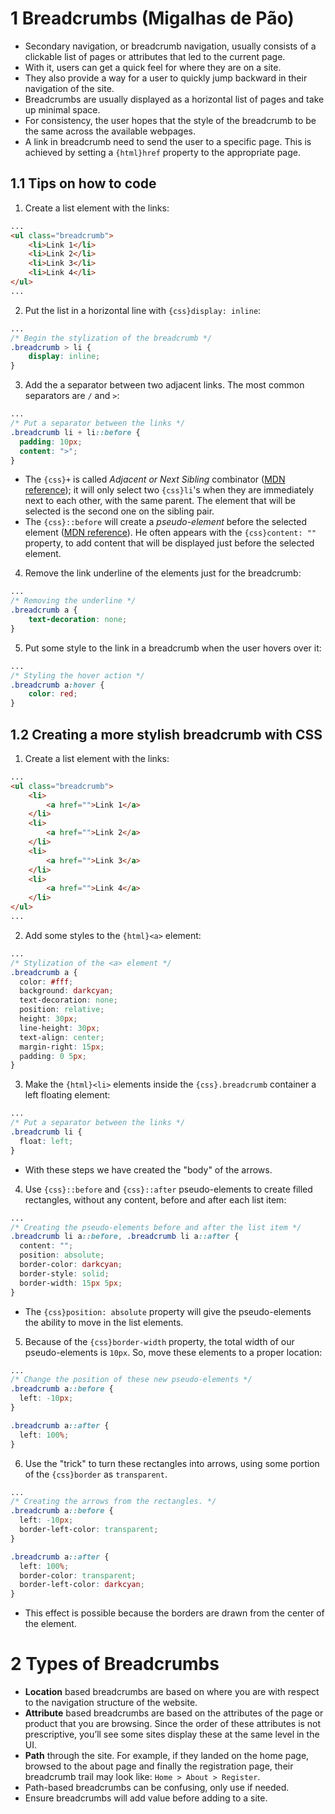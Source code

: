 # 1 Breadcrumbs (Migalhas de Pão)

- Secondary navigation, or breadcrumb navigation, usually consists of a clickable list of pages or attributes that led to the current page.
- With it, users can get a quick feel for where they are on a site.
- They also provide a way for a user to quickly jump backward in their navigation of the site.
- Breadcrumbs are usually displayed as a horizontal list of pages and take up minimal space.
- For consistency, the user hopes that the style of the breadcrumb to be the same across the available webpages.
- A link in breadcrumb need to send the user to a specific page. This is achieved by setting a `{html}href` property to the appropriate page.

## 1.1 Tips on how to code

1. Create a list element with the links:
```html info=3-6
...
<ul class="breadcrumb">
	<li>Link 1</li>
	<li>Link 2</li>
	<li>Link 3</li>
	<li>Link 4</li>
</ul>
...
```
2. Put the list in a horizontal line with `{css}display: inline`:
```css
...
/* Begin the stylization of the breadcrumb */
.breadcrumb > li {
	display: inline;
}
```
3. Add the a separator between two adjacent links. The most common separators are `/` and `>`:
```css
...
/* Put a separator between the links */
.breadcrumb li + li::before {
  padding: 10px;
  content: ">";
}
```
- The `{css}+` is called *Adjacent or Next Sibling* combinator ([MDN reference](https://developer.mozilla.org/en-US/docs/Web/CSS/Next-sibling_combinator)); it will only select two `{css}li`'s when they are immediately next to each other, with the same parent. The element that will be selected is the second one on the sibling pair.
- The `{css}::before` will create a *pseudo-element* before the selected element ([MDN reference](https://developer.mozilla.org/en-US/docs/Web/CSS/::before)). He often appears with the `{css}content: ""` property, to add content that will be displayed just before the selected element.
4. Remove the link underline of the elements just for the breadcrumb:
```css
...
/* Removing the underline */
.breadcrumb a {
	text-decoration: none;
}
```
5. Put some style to the link in a breadcrumb when the user hovers over it:
```css
...
/* Styling the hover action */
.breadcrumb a:hover {
	color: red;
}
```

## 1.2 Creating a more stylish breadcrumb with CSS

1. Create a list element with the links:
```html info=3-14
...
<ul class="breadcrumb">
	<li>
		<a href="">Link 1</a>
	</li>
	<li>
		<a href="">Link 2</a>
	</li>
	<li>
		<a href="">Link 3</a>
	</li>
	<li>
		<a href="">Link 4</a>
	</li>
</ul>
...
```
2. Add some styles to the `{html}<a>` element:
```css
...
/* Stylization of the <a> element */
.breadcrumb a {  
  color: #fff;  
  background: darkcyan;  
  text-decoration: none;  
  position: relative;  
  height: 30px;  
  line-height: 30px;  
  text-align: center;  
  margin-right: 15px;  
  padding: 0 5px;
}
```
3. Make the `{html}<li>` elements inside the `{css}.breadcrumb` container a left floating element:
```css
...
/* Put a separator between the links */
.breadcrumb li {  
  float: left;  
}
```
- With these steps we have created the "body" of the arrows.
4. Use `{css}::before` and `{css}::after` pseudo-elements to create filled rectangles, without any content, before and after each list item:
```css info=3,4,6-8 attention=5
...
/* Creating the pseudo-elements before and after the list item */
.breadcrumb li a::before, .breadcrumb li a::after {  
  content: "";  
  position: absolute;  
  border-color: darkcyan;  
  border-style: solid;  
  border-width: 15px 5px;  
}
```
- The `{css}position: absolute` property will give the pseudo-elements the ability to move in the list elements.
5. Because of the `{css}border-width` property, the total width of our pseudo-elements is `10px`. So, move these elements to a proper location:
```css
...
/* Change the position of these new pseudo-elements */
.breadcrumb a::before {
  left: -10px;
}

.breadcrumb a::after {
  left: 100%;
}
```
6. Use the "trick" to turn these rectangles into arrows, using some portion of the `{css}border` as `transparent`.
```css info=5,10-11
...
/* Creating the arrows from the rectangles. */
.breadcrumb a::before {
  left: -10px;
  border-left-color: transparent;
}

.breadcrumb a::after {  
  left: 100%;  
  border-color: transparent;  
  border-left-color: darkcyan;  
}
```
- This effect is possible because the borders are drawn from the center of the element.

# 2 Types of Breadcrumbs

- **Location** based breadcrumbs are based on where you are with respect to the navigation structure of the website.
- **Attribute** based breadcrumbs are based on the attributes of the page or product that you are browsing. Since the order of these attributes is not prescriptive, you’ll see some sites display these at the same level in the UI.
- **Path** through the site. For example, if they landed on the home page, browsed to the about page and finally the registration page, their breadcrumb trail may look like: `Home > About > Register`.
- Path-based breadcrumbs can be confusing, only use if needed.
- Ensure breadcrumbs will add value before adding to a site.